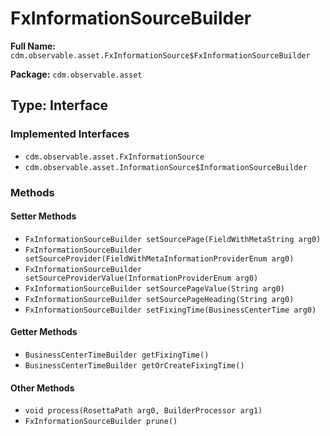 # FxInformationSourceBuilder

**Full Name:** `cdm.observable.asset.FxInformationSource$FxInformationSourceBuilder`

**Package:** `cdm.observable.asset`

## Type: Interface

### Implemented Interfaces

- `cdm.observable.asset.FxInformationSource`
- `cdm.observable.asset.InformationSource$InformationSourceBuilder`

### Methods

#### Setter Methods

- `FxInformationSourceBuilder setSourcePage(FieldWithMetaString arg0)`
- `FxInformationSourceBuilder setSourceProvider(FieldWithMetaInformationProviderEnum arg0)`
- `FxInformationSourceBuilder setSourceProviderValue(InformationProviderEnum arg0)`
- `FxInformationSourceBuilder setSourcePageValue(String arg0)`
- `FxInformationSourceBuilder setSourcePageHeading(String arg0)`
- `FxInformationSourceBuilder setFixingTime(BusinessCenterTime arg0)`

#### Getter Methods

- `BusinessCenterTimeBuilder getFixingTime()`
- `BusinessCenterTimeBuilder getOrCreateFixingTime()`

#### Other Methods

- `void process(RosettaPath arg0, BuilderProcessor arg1)`
- `FxInformationSourceBuilder prune()`

